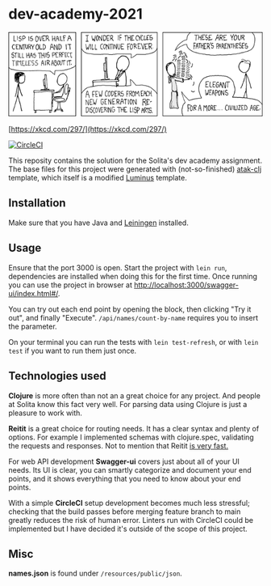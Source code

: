 # dev-academy-2021

![lisp_cycles](./resources/public/img/lisp_cycles.png)

[https://xkcd.com/297/](https://xkcd.com/297/)


[![CircleCI](https://circleci.com/gh/KeremAtak/dev-academy-2021.svg?style=svg)](https://app.circleci.com/pipelines/github/KeremAtak/dev-academy-2021)

This reposity contains the solution for the Solita's dev academy assignment. The base files for this project were generated with (not-so-finished) [atak-clj](https://github.com/KeremAtak/atak-clj) template, which itself is a modified [Luminus](https://luminusweb.com/) template.

## Installation
Make sure that you have Java and [Leiningen](https://leiningen.org/) installed.

## Usage

Ensure that the port 3000 is open. Start the project with `lein run`, dependencies are installed when doing this for the first time. Once running you can use the project in browser at [http://localhost:3000/swagger-ui/index.html#/](http://localhost:3000/swagger-ui/index.html#/).

You can try out each end point by opening the block, then clicking "Try it out", and finally "Execute". `/api/names/count-by-name` requires you to insert the parameter.

On your terminal you can run the tests with `lein test-refresh`, or with `lein test` if you want to run them just once.

## Technologies used

**Clojure** is more often than not an a great choice for any project. And people at Solita know this fact very well. For parsing data using Clojure is just a pleasure to work with.

**Reitit** is a great choice for routing needs. It has a clear syntax and plenty of options. For example I implemented schemas with clojure.spec, validating the requests and responses. Not to mention that Reitit [is very fast.](https://github.com/metosin/reitit/blob/master/doc/performance.md)

For web API development **Swagger-ui** covers just about all of your UI needs. Its UI is clear, you can smartly categorize and document your end points, and it shows everything that you need to know about your end points.

With a simple **CircleCI** setup development becomes much less stressful; checking that the build passes before merging feature branch to main greatly reduces the risk of human error. Linters run with CircleCI could be implemented but I have decided it's outside of the scope of this project.

## Misc

**names.json** is found under `/resources/public/json`.
